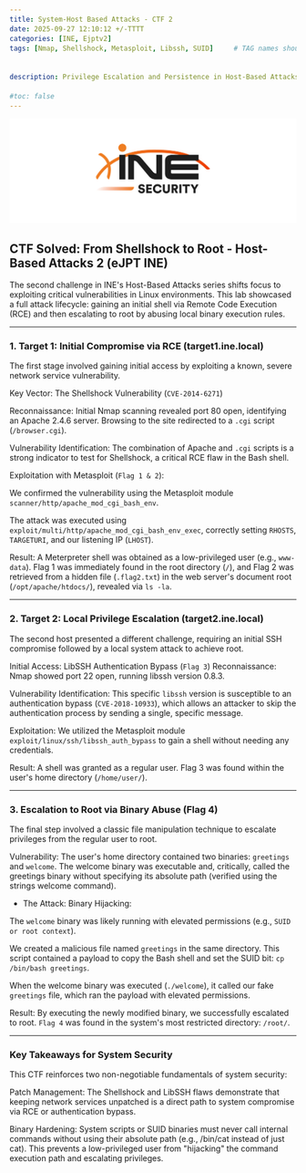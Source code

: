```yaml
---
title: System-Host Based Attacks - CTF 2
date: 2025-09-27 12:10:12 +/-TTTT
categories: [INE, Ejptv2]
tags: [Nmap, Shellshock, Metasploit, Libssh, SUID]     # TAG names should always be lowercase


description: Privilege Escalation and Persistence in Host-Based Attacks.

#toc: false
---
```


![img-description](/assets/img/Posts/ine.png)



## CTF Solved: From Shellshock to Root - Host-Based Attacks 2 (eJPT INE)
The second challenge in INE's Host-Based Attacks series shifts focus to exploiting critical vulnerabilities in Linux environments. This lab showcased a full attack lifecycle: gaining an initial shell via Remote Code Execution (RCE) and then escalating to root by abusing local binary execution rules.

---
### 1. Target 1: Initial Compromise via RCE (target1.ine.local)
The first stage involved gaining initial access by exploiting a known, severe network service vulnerability.

Key Vector: The Shellshock Vulnerability (`CVE-2014-6271`)

Reconnaissance: Initial Nmap scanning revealed port 80 open, identifying an Apache 2.4.6 server. Browsing to the site redirected to a `.cgi` script (`/browser.cgi`).

Vulnerability Identification: The combination of Apache and `.cgi` scripts is a strong indicator to test for Shellshock, a critical RCE flaw in the Bash shell.

Exploitation with Metasploit (`Flag 1 & 2`):

We confirmed the vulnerability using the Metasploit module `scanner/http/apache_mod_cgi_bash_env`.

The attack was executed using `exploit/multi/http/apache_mod_cgi_bash_env_exec`, correctly setting `RHOSTS`, `TARGETURI`, and our listening IP (`LHOST`).

Result: A Meterpreter shell was obtained as a low-privileged user (e.g., `www-data`). Flag 1 was immediately found in the root directory (`/`), and Flag 2 was retrieved from a hidden file (`.flag2.txt`) in the web server's document root (`/opt/apache/htdocs/`), revealed via `ls -la`.

---
### 2. Target 2: Local Privilege Escalation (target2.ine.local)
The second host presented a different challenge, requiring an initial SSH compromise followed by a local system attack to achieve root.

Initial Access: LibSSH Authentication Bypass (`Flag 3`)
Reconnaissance: Nmap showed port 22 open, running libssh version 0.8.3.

Vulnerability Identification: This specific `libssh` version is susceptible to an authentication bypass (`CVE-2018-10933`), which allows an attacker to skip the authentication process by sending a single, specific message.

Exploitation: We utilized the Metasploit module `exploit/linux/ssh/libssh_auth_bypass` to gain a shell without needing any credentials.

Result: A shell was granted as a regular user. Flag 3 was found within the user's home directory (`/home/user/`).

---
### 3. Escalation to Root via Binary Abuse (Flag 4)
The final step involved a classic file manipulation technique to escalate privileges from the regular user to root.

Vulnerability: The user's home directory contained two binaries: `greetings` and `welcome`. The welcome binary was executable and, critically, called the greetings binary without specifying its absolute path (verified using the strings welcome command).

- The Attack: Binary Hijacking:

The `welcome` binary was likely running with elevated permissions (e.g., `SUID or root context`).

We created a malicious file named `greetings` in the same directory. This script contained a payload to copy the Bash shell and set the SUID bit: `cp /bin/bash greetings`.

When the welcome binary was executed (`./welcome`), it called our fake `greetings` file, which ran the payload with elevated permissions.

Result: By executing the newly modified binary, we successfully escalated to root. `Flag 4` was found in the system's most restricted directory: `/root/`.

---
### Key Takeaways for System Security
This CTF reinforces two non-negotiable fundamentals of system security:

Patch Management: The Shellshock and LibSSH flaws demonstrate that keeping network services unpatched is a direct path to system compromise via RCE or authentication bypass.

Binary Hardening: System scripts or SUID binaries must never call internal commands without using their absolute path (e.g., /bin/cat instead of just cat). This prevents a low-privileged user from "hijacking" the command execution path and escalating privileges.